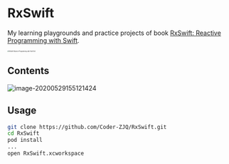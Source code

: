 # RxSwift
My learning playgrounds and practice projects of book [RxSwift: Reactive Programming with Swift](https://store.raywenderlich.com/products/rxswift).

<img src="https://gitee.com/coder-zjq/ImageHost/raw/master/jokerz.me/RxSwift.Reactive.Programming.with.Swift.3rd.jpg" alt="RxSwift.Reactive.Programming.with.Swift.3rd" style="zoom:20%;" />

## Contents

![image-20200529155121424](https://gitee.com/coder-zjq/ImageHost/raw/master/jokerz.me/image-20200529155121424.png)

## Usage

``` bash
git clone https://github.com/Coder-ZJQ/RxSwift.git
cd RxSwift
pod install
...
open RxSwift.xcworkspace
```
